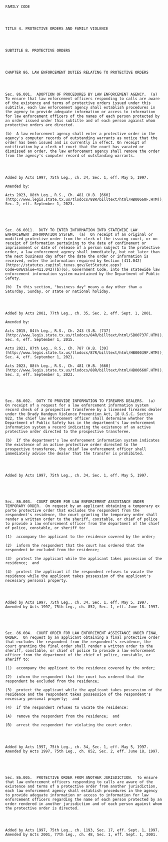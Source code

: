 ﻿
    
    
    	
    					
    
    
    FAMILY CODE
    
      
    
    
    TITLE 4. PROTECTIVE ORDERS AND FAMILY VIOLENCE
    
      
    
    
    SUBTITLE B. PROTECTIVE ORDERS
    
      
    
    
    CHAPTER 86. LAW ENFORCEMENT DUTIES RELATING TO PROTECTIVE ORDERS
    
      
    
    
    Sec. 86.001.  ADOPTION OF PROCEDURES BY LAW ENFORCEMENT AGENCY.  (a)  To ensure that law enforcement officers responding to calls are aware of the existence and terms of protective orders issued under this subtitle, each law enforcement agency shall establish procedures in the agency to provide adequate information or access to information for law enforcement officers of the names of each person protected by an order issued under this subtitle and of each person against whom protective orders are directed.
    
    (b)  A law enforcement agency shall enter a protective order in the agency's computer records of outstanding warrants as notice that the order has been issued and is currently in effect. On receipt of notification by a clerk of court that the court has vacated or dismissed an order, the law enforcement agency shall remove the order from the agency's computer record of outstanding warrants.
    
    
    
    
    Added by Acts 1997, 75th Leg., ch. 34, Sec. 1, eff. May 5, 1997.
    
    Amended by: 
    
    Acts 2023, 88th Leg., R.S., Ch. 481 (H.B. [660](http://www.legis.state.tx.us/tlodocs/88R/billtext/html/HB00660F.HTM)), Sec. 2, eff. September 1, 2023.
    
    
    
    
    
    Sec. 86.0011.  DUTY TO ENTER INFORMATION INTO STATEWIDE LAW ENFORCEMENT INFORMATION SYSTEM.  (a)  On receipt of an original or modified protective order from the clerk of the issuing court, or on receipt of information pertaining to the date of confinement or imprisonment or date of release of a person subject to the protective order, a law enforcement agency shall immediately, but not later than the next business day after the date the order or information is received, enter the information required by Section [411.042](https://statutes.capitol.texas.gov/GetStatute.aspx?Code=GV&Value=411.042)(b)(6), Government Code, into the statewide law enforcement information system maintained by the Department of Public Safety.
    
    (b)  In this section, "business day" means a day other than a Saturday, Sunday, or state or national holiday.
    
    
    
    
    Added by Acts 2001, 77th Leg., ch. 35, Sec. 2, eff. Sept. 1, 2001.
    
    Amended by: 
    
    Acts 2015, 84th Leg., R.S., Ch. 243 (S.B. [737](http://www.legis.state.tx.us/tlodocs/84R/billtext/html/SB00737F.HTM)), Sec. 4, eff. September 1, 2015.
    
    Acts 2021, 87th Leg., R.S., Ch. 787 (H.B. [39](http://www.legis.state.tx.us/tlodocs/87R/billtext/html/HB00039F.HTM)), Sec. 4, eff. September 1, 2021.
    
    Acts 2023, 88th Leg., R.S., Ch. 481 (H.B. [660](http://www.legis.state.tx.us/tlodocs/88R/billtext/html/HB00660F.HTM)), Sec. 3, eff. September 1, 2023.
    
    
    
    
    
    Sec. 86.002.  DUTY TO PROVIDE INFORMATION TO FIREARMS DEALERS.  (a)  On receipt of a request for a law enforcement information system record check of a prospective transferee by a licensed firearms dealer under the Brady Handgun Violence Prevention Act, 18 U.S.C. Section 922, the chief law enforcement officer shall determine whether the Department of Public Safety has in the department's law enforcement information system a record indicating the existence of an active protective order directed to the prospective transferee.
    
    (b)  If the department's law enforcement information system indicates the existence of an active protective order directed to the prospective transferee, the chief law enforcement officer shall immediately advise the dealer that the transfer is prohibited.
    
    
    
    
    Added by Acts 1997, 75th Leg., ch. 34, Sec. 1, eff. May 5, 1997.
    
    
    
    
    
    Sec. 86.003.  COURT ORDER FOR LAW ENFORCEMENT ASSISTANCE UNDER TEMPORARY ORDER.  On request by an applicant obtaining a temporary ex parte protective order that excludes the respondent from the respondent's residence, the court granting the temporary order shall render a written order to the sheriff, constable, or chief of police to provide a law enforcement officer from the department of the chief of police, constable, or sheriff to:
    
    (1)  accompany the applicant to the residence covered by the order;
    
    (2)  inform the respondent that the court has ordered that the respondent be excluded from the residence;
    
    (3)  protect the applicant while the applicant takes possession of the residence;  and
    
    (4)  protect the applicant if the respondent refuses to vacate the residence while the applicant takes possession of the applicant's necessary personal property.
    
    
    
    
    Added by Acts 1997, 75th Leg., ch. 34, Sec. 1, eff. May 5, 1997.  Amended by Acts 1997, 75th Leg., ch. 852, Sec. 1, eff. June 18. 1997.
    
    
    
    
    
    Sec. 86.004.  COURT ORDER FOR LAW ENFORCEMENT ASSISTANCE UNDER FINAL ORDER.  On request by an applicant obtaining a final protective order that excludes the respondent from the respondent's residence, the court granting the final order shall render a written order to the sheriff, constable, or chief of police to provide a law enforcement officer from the department of the chief of police, constable, or sheriff to:
    
    (1)  accompany the applicant to the residence covered by the order;
    
    (2)  inform the respondent that the court has ordered that the respondent be excluded from the residence;
    
    (3)  protect the applicant while the applicant takes possession of the residence and the respondent takes possession of the respondent's necessary personal property;  and
    
    (4)  if the respondent refuses to vacate the residence:
    
    (A)  remove the respondent from the residence;  and
    
    (B)  arrest the respondent for violating the court order.
    
    
    
    
    Added by Acts 1997, 75th Leg., ch. 34, Sec. 1, eff. May 5, 1997.  Amended by Acts 1997, 75th Leg., ch. 852, Sec. 2, eff. June 18, 1997.
    
    
    
    
    
    Sec. 86.005.  PROTECTIVE ORDER FROM ANOTHER JURISDICTION.  To ensure that law enforcement officers responding to calls are aware of the existence and terms of a protective order from another jurisdiction, each law enforcement agency shall establish procedures in the agency to provide adequate information or access to information for law enforcement officers regarding the name of each person protected by an order rendered in another jurisdiction and of each person against whom the protective order is directed.
    
    
    
    
    Added by Acts 1997, 75th Leg., ch. 1193, Sec. 17, eff. Sept. 1, 1997.  Amended by Acts 2001, 77th Leg., ch. 48, Sec. 1, eff. Sept. 1, 2001.
    
    
    
    
    				
